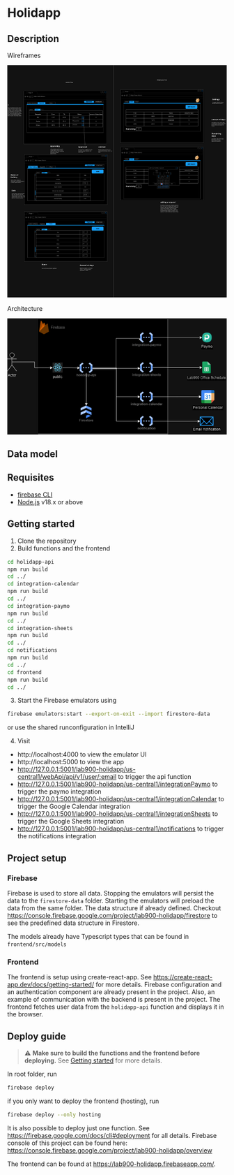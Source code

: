 # Holidapp

## Description

Wireframes

![Wireframes](docs/MVP%20Holiday%20app-wireframes.drawio.png)

Architecture

![Architecture](docs/MVP%20Holiday%20app-architecture.drawio.png)

## Data model

## Requisites

- [firebase CLI](https://firebase.google.com/docs/cli)
- [Node.js](https://nodejs.org/en/) v18.x or above

## Getting started

1. Clone the repository
2. Build functions and the frontend

```bash
cd holidapp-api
npm run build
cd ../
cd integration-calendar
npm run build
cd ../
cd integration-paymo
npm run build
cd ../
cd integration-sheets
npm run build
cd ../
cd notifications
npm run build
cd ../
cd frontend
npm run build
cd ../
```

3. Start the Firebase emulators using

```bash
firebase emulators:start --export-on-exit --import firestore-data
```

or use the shared runconfiguration in IntelliJ

4. Visit

- http://localhost:4000 to view the emulator UI
- http://localhost:5000 to view the app
- http://127.0.0.1:5001/lab900-holidapp/us-central1/webApi/api/v1/user/:email to trigger the api function
- http://127.0.0.1:5001/lab900-holidapp/us-central1/integrationPaymo to trigger the paymo integration
- http://127.0.0.1:5001/lab900-holidapp/us-central1/integrationCalendar to trigger the Google Calendar integration
- http://127.0.0.1:5001/lab900-holidapp/us-central1/integrationSheets to trigger the Google Sheets integration
- http://127.0.0.1:5001/lab900-holidapp/us-central1/notifications to trigger the notifications integration

## Project setup

### Firebase

Firebase is used to store all data.
Stopping the emulators will persist the data to the `firestore-data` folder.
Starting the emulators will preload the data from the same folder.
The data structure if already defined.
Checkout https://console.firebase.google.com/project/lab900-holidapp/firestore to see the predefined data structure in
Firestore.

The models already have Typescript types that can be found in `frontend/src/models`

### Frontend

The frontend is setup using create-react-app. See https://create-react-app.dev/docs/getting-started/ for more details.
Firebase configuration and an authentication component are already present in the project.
Also, an example of communication with the backend is present in the project.
The frontend fetches user data from the `holidapp-api` function and displays it in the browser.

## Deploy guide

> :warning: **Make sure to build the functions and the frontend before deploying.**
> See [Getting started](#getting-started) for more details.

In root folder, run

```bash
firebase deploy
```

if you only want to deploy the frontend (hosting), run

```bash 
firebase deploy --only hosting
```

It is also possible to deploy just one function. See https://firebase.google.com/docs/cli#deployment for all details.
Firebase console of this project can be found here: https://console.firebase.google.com/project/lab900-holidapp/overview

The frontend can be found at https://lab900-holidapp.firebaseapp.com/.

